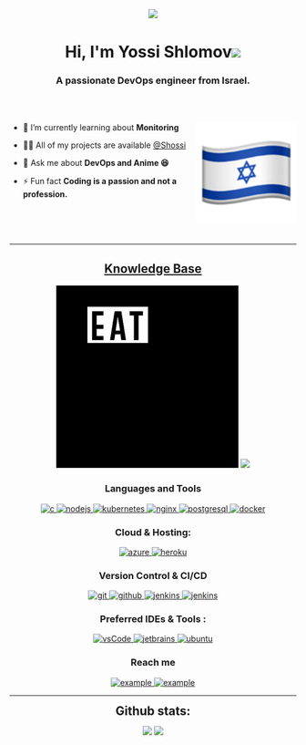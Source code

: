 <p align="center">
  <img style="width:8rem; height:auto" src="https://cdn.dribbble.com/users/1787323/screenshots/10091971/media/d43c019bfeff34be8816481e843ea8c1.png"/>
</p>

<h1 align="center">Hi, I'm Yossi Shlomov<img width="30px" src="https://raw.githubusercontent.com/iampavangandhi/iampavangandhi/master/gifs/Hi.gif"></h1>
<h3 font-size="20" align="center">A passionate DevOps engineer from Israel. </h3>
<br></br>


- 🌱 I’m currently learning about **Monitoring** <img align="right" style="width:11rem; height:auto" src="israel.png"/>

- 👨‍💻 All of my projects are available [@Shossi](github.com/Shossi) 

- 💬 Ask me about **DevOps and Anime 😆**
- ⚡ Fun fact **Coding is a passion and not a profession.**
<br></br>

<br></br>

---


<h2 align="center"><u><b>Knowledge Base</b></u></h2>

<p align="center">
  <img style="width:20rem; height:auto" src=giphy.gif/>
  <img style="width:20rem; height:auto" src=devops.gif/>
</p> 


 
<h3 align="center">Languages and Tools</h3>
<p align="center">
  <a href="https://www.python.org/" target="_blank"> 
    <img src="https://img.shields.io/badge/python-3670A0?style=for-the-badge&logo=python&logoColor=ffdd54"
      alt="c"/>
  </a>
  <a href="https://nodejs.org" target="_blank"> 
    <img src="https://img.shields.io/badge/node.js-339933.svg?style=for-the-badge&logo=nodedotjs&logoColor=white"
      alt="nodejs"/> 
  </a>
  <a href="https://kubernetes.io" target="_blank"> 
    <img src="https://img.shields.io/badge/kubernetes-326CE5.svg?style=for-the-badge&logo=kubernetes&logoColor=white" alt="kubernetes"/>
  </a>
  <a href="https://www.nginx.com" target="_blank"> 
    <img src="https://img.shields.io/badge/nginx-009639.svg?style=for-the-badge&logo=nginx&logoColor=white" 
      alt="nginx"/> 
  </a>
  <a href="https://www.postgresql.org" target="_blank"> 
    <img src="https://img.shields.io/badge/postgreSQL-4169E1.svg?style=for-the-badge&logo=postgresql&logoColor=white"
      alt="postgresql"/> 
  </a>
  <a href="https://www.docker.com/" target="_blank">
    <img src="https://img.shields.io/badge/docker-2496ED.svg?style=for-the-badge&logo=docker&logoColor=white"
     alt="docker"/>
  </a>
</p>

<h3 align="center">Cloud & Hosting:</h3>
<p align="center">
  <a href="https://azure.microsoft.com/en-in/" target="_blank">
    <img  src="https://img.shields.io/badge/Azure-0078D4?style=for-the-badge&logo=microsoftazure&logoColor=white" alt="azure"/> 
  </a>

  <a href="https://aws.amazon.com/" target="_blank"> 
    <img src="https://img.shields.io/badge/AWS-%23FF9900.svg?style=for-the-badge&logo=amazon-aws&logoColor=white"
      alt="heroku"/> 
  </a> 
</p>

<h3 align="center">Version Control & CI/CD</h3>
<p align="center">
  <a href="https://git-scm.com/" target="_blank">
    <img src="https://img.shields.io/badge/git-F05032.svg?style=for-the-badge&logo=git&logoColor=white"
      alt="git"/>
  </a>
  <a href="https://github.com/Shossi" target="_blank">
    <img src="https://img.shields.io/badge/github-181717.svg?style=for-the-badge&logo=github&logoColor=white" alt="github" />
  </a>
  
  <a href="https://www.jenkins.io" target="_blank"> 
    <img src="https://img.shields.io/badge/jenkins-D24939.svg?style=for-the-badge&logo=jenkins&logoColor=white" alt="jenkins"/> 
  </a>
  <a href="https://azure.microsoft.com/en-us/services/devops/" target="_blank"> 
    <img src="https://img.shields.io/badge/azure-%230072C6.svg?style=for-the-badge&logo=microsoftazure&logoColor=white" alt="jenkins"/> 
  </a>
</p>

<h3 align="center">Preferred IDEs  & Tools :</h3>
<p align="center">
  <a href="https://code.visualstudio.com/" target="_blank">
    <img src="https://img.shields.io/badge/vscode-007ACC.svg?style=for-the-badge&logo=visualstudiocode&logoColor=white" alt="vsCode"/> 
  </a>
  <a href="https://www.jetbrains.com/" target="_blank">
    <img src="https://img.shields.io/badge/jetbrains%20IDE-000000.svg?style=for-the-badge&logo=jetbrains&logoColor=white" alt="jetbrains" />
  </a>
  <a href="https://ubuntu.com/" target="_blank"> 
    <img src="https://img.shields.io/badge/ubuntu-E95420.svg?style=for-the-badge&logo=ubuntu&logoColor=white" alt="ubuntu"/>
  </a>
</p>

<h3 align="center">Reach me</h3>

<p align="center">
  <a  href="https://www.linkedin.com/in/yossi-shalumov-2a719a203/" target="_blank">
    <img src="https://img.shields.io/badge/linkedin-%230077B5.svg?style=for-the-badge&logo=linkedin&logoColor=white" alt="example"/>
  </a>
  <a href="https://mail.google.com/mail/u/0/?hl=iw&shva=1#inbox?compose=CllgCJlFDFLXttgMRxBdLcGCGGGcfrmRjPhqLHPHcvBndwgRtHNQBWgmRDcRdjJPzwLWHXJgcBB," target="_blank">
    <img src="https://img.shields.io/badge/Gmail-D14836?style=for-the-badge&logo=gmail&logoColor=white" alt="example"/>
  </a>
</p>

----

<div align="center">
<h2 align="center" style="margin: 5px 10px;">Github stats:</h2> 

[![](https://github-readme-stats.vercel.app/api?username=Shossi&show_icons=true&theme=tokyonight&hide_border=true&locale=en)](https://github.com/Shossi)
[![](https://github-readme-streak-stats.herokuapp.com/?user=Shossi&theme=material-palenight)](https://github.com/Shossi)
</div>
